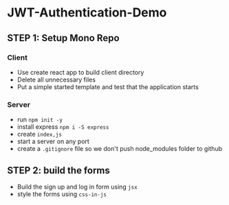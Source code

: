 # JWT-Authentication-Demo

## STEP 1: Setup Mono Repo

### Client

- Use create react app to build client directory
- Delete all unnecessary files
- Put a simple started template and test that the application starts

### Server

- run `npm init -y`
- install express `npm i -S express`
- create `index,js`
- start a server on any port
- create a `.gitignore` file so we don't push node_modules folder to github

## STEP 2: build the forms

- Build the sign up and log in form using `jsx`
- style the forms using `css-in-js`

